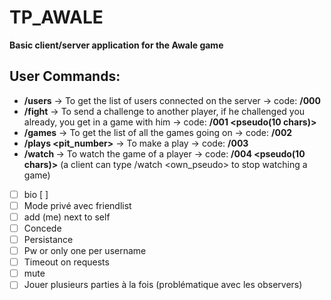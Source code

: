 # TP_AWALE
**Basic client/server application for the Awale game**

## User Commands:
- **/users** -> To get the list of users connected on the server -> code: **/000**
- **/fight** <pseudo> -> To send a challenge to another player, if he challenged you already, you get in a game with him -> code: **/001 <pseudo(10 chars)>**
- **/games** -> To get the list of all the games going on -> code: **/002**
- **/plays <pit_number>** -> To make a play -> code: **/003**
- **/watch <pseudo>** -> To watch the game of a player -> code: **/004 <pseudo(10 chars)>** (a client can type /watch <own_pseudo> to stop watching a game)

- [ ] bio [ ]
- [ ] Mode privé avec friendlist
- [ ] add (me) next to self
- [ ] Concede
- [ ] Persistance
- [ ] Pw or only one per username
- [ ] Timeout on requests
- [ ] mute
- [ ] Jouer plusieurs parties à la fois (problématique avec les observers)
